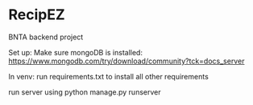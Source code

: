 # RecipEZ
BNTA backend project

Set up:
Make sure mongoDB is installed: https://www.mongodb.com/try/download/community?tck=docs_server

In venv:
run requirements.txt to install all other requirements

run server using python manage.py runserver